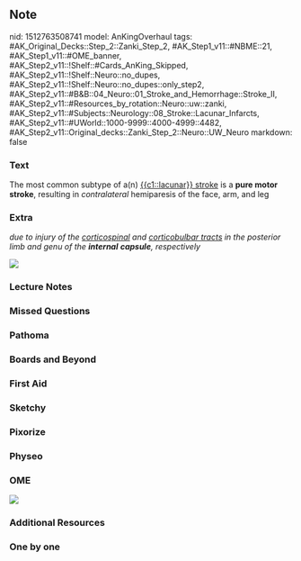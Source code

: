 ## Note
nid: 1512763508741
model: AnKingOverhaul
tags: #AK_Original_Decks::Step_2::Zanki_Step_2, #AK_Step1_v11::#NBME::21, #AK_Step1_v11::#OME_banner, #AK_Step2_v11::!Shelf::#Cards_AnKing_Skipped, #AK_Step2_v11::!Shelf::Neuro::no_dupes, #AK_Step2_v11::!Shelf::Neuro::no_dupes::only_step2, #AK_Step2_v11::#B&B::04_Neuro::01_Stroke_and_Hemorrhage::Stroke_II, #AK_Step2_v11::#Resources_by_rotation::Neuro::uw::zanki, #AK_Step2_v11::#Subjects::Neurology::08_Stroke::Lacunar_Infarcts, #AK_Step2_v11::#UWorld::1000-9999::4000-4999::4482, #AK_Step2_v11::Original_decks::Zanki_Step_2::Neuro::UW_Neuro
markdown: false

### Text
The most common subtype of a(n) <u>{{c1::lacunar}} stroke</u> is a
<b>pure motor stroke</b>, resulting in <i>contralateral</i>
hemiparesis of the face, arm, and leg

### Extra
<i>due to injury of the <u>corticospinal</u> and <u>corticobulbar
tracts</u> in the posterior limb and genu of the <b>internal</b>
<b>capsule</b>, respectively</i>
<div>
  <i><img src="Lacunar%20Stroke.png"></i>
</div>

### Lecture Notes


### Missed Questions


### Pathoma


### Boards and Beyond


### First Aid


### Sketchy


### Pixorize


### Physeo


### OME
<div class="ome-widget">
  <a href="https://onlinemeded.org?ref=anki"><img src=
  "_OME_AnkiFlashcards_General_3.png"></a>
</div>

### Additional Resources


### One by one

